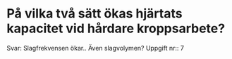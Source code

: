 # På vilka två sätt ökas hjärtats kapacitet vid hårdare kroppsarbete?

Svar: Slagfrekvensen ökar.. Även slagvolymen?
Uppgift nr:: 7